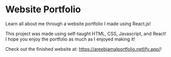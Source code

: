 # Website Portfolio 

Learn all about me through a website portfolio I made using React.js! 

This project was made using self-taught HTML, CSS, Javascript, and React! I hope you enjoy the portfolio as much as I enjoyed making it!

Check out the finished website at: https://areebjamalportfolio.netlify.app/!
